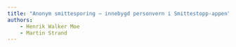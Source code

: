 ```yaml
---
title: "Anonym smittesporing – innebygd personvern i Smittestopp-appen"
authors:
    - Henrik Walker Moe
    - Martin Strand                           
---
```

